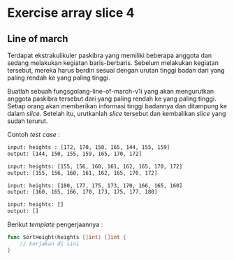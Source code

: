 # Exercise array slice 4

## Line of march

Terdapat ekstrakulikuler paskibra yang memiliki beberapa anggota dan sedang melakukan kegiatan baris-berbaris. Sebelum melakukan kegiatan tersebut, mereka harus berdiri sesuai dengan urutan tinggi badan dari yang paling rendah ke yang paling tinggi.

Buatlah sebuah fungsgolang-line-of-march-v1i yang akan mengurutkan anggota paskibra tersebut dari yang paling rendah ke yang paling tinggi. Setiap orang akan memberikan informasi tinggi badannya dan ditampung ke dalam _slice_. Setelah itu, urutkanlah _slice_ tersebut dan kembalikan _slice_ yang sudah terurut.

Contoh _test case_ :

```txt
input: heights : [172, 170, 150, 165, 144, 155, 159]
output: [144, 150, 155, 159, 165, 170, 172]

input: heights: [155, 156, 160, 161, 162, 165, 170, 172]
output: [155, 156, 160, 161, 162, 165, 170, 172]

input: heights: [180, 177, 175, 173, 170, 166, 165, 160]
output: [160, 165, 166, 170, 173, 175, 177, 180]

input: heights: []
output: []

```

Berikut _template_ pengerjaannya :

```go
func SortHeight(heights []int) []int {
    // kerjakan di sini
}
```
